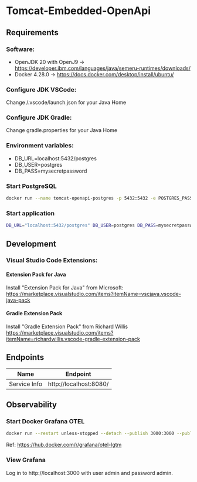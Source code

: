 # Tomcat-Embedded-OpenApi

## Requirements <a name="Requirements"></a>
### Software: <a name="Software"></a>
- OpenJDK 20 with OpenJ9 -> https://developer.ibm.com/languages/java/semeru-runtimes/downloads/
- Docker 4.28.0 -> https://docs.docker.com/desktop/install/ubuntu/

### Configure JDK VSCode: <a name="ConfigureJDKvscode"></a>

Change /.vscode/launch.json for your Java Home

### Configure JDK Gradle: <a name="ConfigureJDKgradle"></a>

Change gradle.properties for your Java Home

### Environment variables: <a name="EnvironmentVariables"></a>
- DB_URL=localhost:5432/postgres
- DB_USER=postgres
- DB_PASS=mysecretpassword

### Start PostgreSQL <a name="StartPostgreSQL"></a>
```bash
docker run --name tomcat-openapi-postgres -p 5432:5432 -e POSTGRES_PASSWORD=mysecretpassword -d postgres:16.3-alpine3.18
```


### Start application <a name="StartApplication"></a>
```bash
DB_URL="localhost:5432/postgres" DB_USER=postgres DB_PASS=mysecretpassword ./gradlew run
```

## Development <a name="development"></a>
### Visual Studio Code Extensions: <a name="vscode-extensions"></a>
#### Extension Pack for Java

Install "Extension Pack for Java" from Microsoft: https://marketplace.visualstudio.com/items?itemName=vscjava.vscode-java-pack

#### Gradle Extension Pack

Install "Gradle Extension Pack" from Richard Willis https://marketplace.visualstudio.com/items?itemName=richardwillis.vscode-gradle-extension-pack


## Endpoints

| Name                 | Endpoint                                                             |
| -------------------- | -------------------------------------------------------------------- |
| Service Info         | http://localhost:8080/                                               |


## Observability <a name="observability"></a>

### Start Docker Grafana OTEL <a name="start-docker-grafana-otel"></a>

```bash
docker run --restart unless-stopped --detach --publish 3000:3000 --publish 4317:4317 --publish 4318:4318 --name grafana_otel grafana/otel-lgtm:0.11.0
```

Ref: https://hub.docker.com/r/grafana/otel-lgtm

### View Grafana <a name="view-grafana"></a>

Log in to http://localhost:3000 with user admin and password admin.